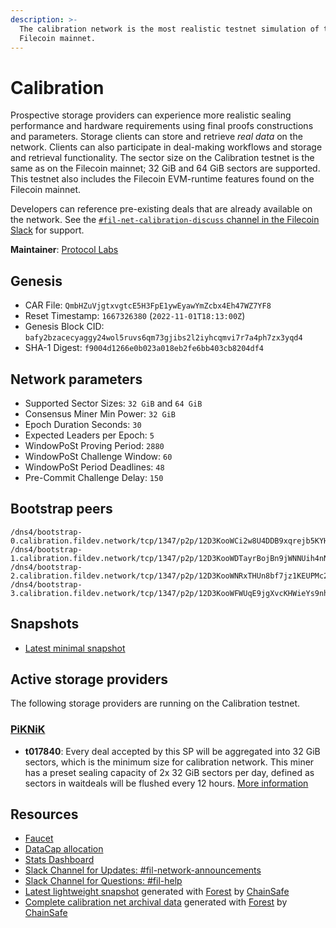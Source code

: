 ```yaml
---
description: >-
  The calibration network is the most realistic testnet simulation of the
  Filecoin mainnet.
---
```


# Calibration

Prospective storage providers can experience more realistic sealing performance and hardware requirements using final proofs constructions and parameters. Storage clients can store and retrieve _real data_ on the network. Clients can also participate in deal-making workflows and storage and retrieval functionality. The sector size on the Calibration testnet is the same as on the Filecoin mainnet; 32 GiB and 64 GiB sectors are supported. This testnet also includes the Filecoin EVM-runtime features found on the Filecoin mainnet.

Developers can reference pre-existing deals that are already available on the network. See the [`#fil-net-calibration-discuss` channel in the Filecoin Slack](https://filecoinproject.slack.com/archives/C01D42NNLMS) for support.

**Maintainer**: [Protocol Labs](https://protocol.ai/)

## Genesis <a href="#genesis" id="genesis"></a>

* CAR File: `QmbHZuVjgtxvgtcE5H3FpE1ywEyawYmZcbx4Eh47WZ7YF8`
* Reset Timestamp: `1667326380` (`2022-11-01T18:13:00Z`)
* Genesis Block CID: `bafy2bzacecyaggy24wol5ruvs6qm73gjibs2l2iyhcqmvi7r7a4ph7zx3yqd4`
* SHA-1 Digest: `f9004d1266e0b023a018eb2fe6bb403cb8204df4`

## Network parameters <a href="#network-parameters" id="network-parameters"></a>

* Supported Sector Sizes: `32 GiB` and `64 GiB`
* Consensus Miner Min Power: `32 GiB`
* Epoch Duration Seconds: `30`
* Expected Leaders per Epoch: `5`
* WindowPoSt Proving Period: `2880`
* WindowPoSt Challenge Window: `60`
* WindowPoSt Period Deadlines: `48`
* Pre-Commit Challenge Delay: `150`

## Bootstrap peers <a href="#bootstrap-peers" id="bootstrap-peers"></a>

```
/dns4/bootstrap-0.calibration.fildev.network/tcp/1347/p2p/12D3KooWCi2w8U4DDB9xqrejb5KYHaQv2iA2AJJ6uzG3iQxNLBMy
/dns4/bootstrap-1.calibration.fildev.network/tcp/1347/p2p/12D3KooWDTayrBojBn9jWNNUih4nNQQBGJD7Zo3gQCKgBkUsS6dp
/dns4/bootstrap-2.calibration.fildev.network/tcp/1347/p2p/12D3KooWNRxTHUn8bf7jz1KEUPMc2dMgGfa4f8ZJTsquVSn3vHCG
/dns4/bootstrap-3.calibration.fildev.network/tcp/1347/p2p/12D3KooWFWUqE9jgXvcKHWieYs9nhyp6NF4ftwLGAHm4sCv73jjK
```

## Snapshots <a href="#snapshots" id="snapshots"></a>

* [Latest minimal snapshot](https://snapshots.calibrationnet.filops.net/minimal/latest.zst)

## Active storage providers <a href="#active-storage-providers" id="active-storage-providers"></a>

The following storage providers are running on the Calibration testnet.

### [PiKNiK](https://github.com/benjaminh83/fvm-calib-deal-miners) <a href="#piknikhttpsgithubcombenjaminh83fvm-calib-deal-miners" id="piknikhttpsgithubcombenjaminh83fvm-calib-deal-miners"></a>

* **t017840**: Every deal accepted by this SP will be aggregated into 32 GiB sectors, which is the minimum size for calibration network. This miner has a preset sealing capacity of 2x 32 GiB sectors per day, defined as sectors in waitdeals will be flushed every 12 hours. [More information](https://github.com/benjaminh83/fvm-calib-deal-miners)

## Resources <a href="#resources" id="resources"></a>

* [Faucet](https://faucet.calibration.fildev.network/)
* [DataCap allocation](https://faucet.calibration.fildev.network/)
* [Stats Dashboard](https://stats.calibration.fildev.network/)
* [Slack Channel for Updates: #fil-network-announcements](https://filecoinproject.slack.com/archives/C01AC6999KQ)
* [Slack Channel for Questions: #fil-help](https://filecoinproject.slack.com/archives/CEGN061C5)
* [Latest lightweight snapshot](https://forest-archive.chainsafe.dev/latest/calibnet/) generated with [Forest](http://github.com/ChainSafe/forest) by [ChainSafe](https://chainsafe.io/)
* [Complete calibration net archival data](https://forest-archive.chainsafe.dev/list/) generated with [Forest](http://github.com/ChainSafe/forest) by [ChainSafe](https://chainsafe.io/)

